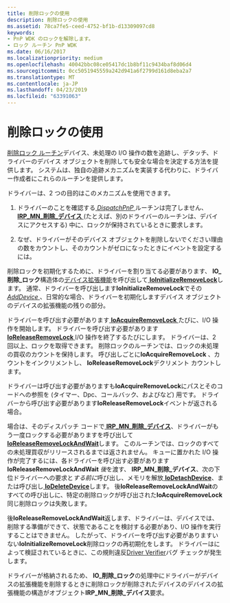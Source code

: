 ```yaml
---
title: 削除ロックの使用
description: 削除ロックの使用
ms.assetid: 78ca7fe5-ceed-4752-bf1b-d13309097cd8
keywords:
- PnP WDK のロックを解除します。
- ロック ルーチン PnP WDK
ms.date: 06/16/2017
ms.localizationpriority: medium
ms.openlocfilehash: 40042bbc08ce05417dc1b8bf11c9434baf8d06d4
ms.sourcegitcommit: 0cc5051945559a242d941a6f2799d161d8eba2a7
ms.translationtype: MT
ms.contentlocale: ja-JP
ms.lasthandoff: 04/23/2019
ms.locfileid: "63391063"
---
```

# <a name="using-remove-locks"></a>削除ロックの使用





[削除ロック ルーチン](https://msdn.microsoft.com/library/windows/hardware/ff561042)デバイス、未処理の I/O 操作の数を追跡し、デタッチ、ドライバーのデバイス オブジェクトを削除しても安全な場合を決定する方法を提供します。 システムは、独自の追跡メカニズムを実装する代わりに、ドライバー作成者にこれらのルーチンを提供します。

ドライバーは、2 つの目的はこのメカニズムを使用できます。

1.  ドライバーのことを確認する[ *DispatchPnP* ](https://docs.microsoft.com/windows-hardware/drivers/ddi/content/wdm/nc-wdm-driver_dispatch)ルーチンは完了しません、 [ **IRP\_MN\_削除\_デバイス** ](https://msdn.microsoft.com/library/windows/hardware/ff551738) (たとえば、別のドライバーのルーチンは、デバイスにアクセスする) 中に、ロックが保持されているときに要求します。

2.  なぜ、ドライバーがそのデバイス オブジェクトを削除しないでください理由の数をカウントし、そのカウントがゼロになったときにイベントを設定するには。

削除ロックを初期化するために、ドライバーを割り当てる必要があります、 **IO\_削除\_ロック**構造体の[デバイス拡張機能](device-extensions.md)を呼び出して[ **IoInitializeRemoveLock**](https://msdn.microsoft.com/library/windows/hardware/ff549324)します。 通常、ドライバーを呼び出します**IoInitializeRemoveLock**でその[ *AddDevice* ](https://msdn.microsoft.com/library/windows/hardware/ff540521) 、日常的な場合、ドライバーを初期化しますデバイス オブジェクトのデバイスの拡張機能の残りの部分。

ドライバーを呼び出す必要があります[ **IoAcquireRemoveLock** ](https://msdn.microsoft.com/library/windows/hardware/ff548204)たびに、I/O 操作を開始します。 ドライバーを呼び出す必要があります[ **IoReleaseRemoveLock** ](https://msdn.microsoft.com/library/windows/hardware/ff549560) I/O 操作を終了するたびにします。 ドライバーは、2 回以上、ロックを取得できます。 削除ロックのルーチンでは、ロックの未処理の買収のカウントを保持します。 呼び出しごとに**IoAcquireRemoveLock** 、カウントをインクリメントし、 **IoReleaseRemoveLock**デクリメント カウントします。

ドライバーは呼び出す必要がありますも**IoAcquireRemoveLock**にパスとそのコードへの参照を (タイマー、Dpc、コールバック、およびなど) 用です。 ドライバーから呼び出す必要があります**IoReleaseRemoveLock**イベントが返される場合。

場合は、そのディスパッチ コードで[ **IRP\_MN\_削除\_デバイス**](https://msdn.microsoft.com/library/windows/hardware/ff551738)、ドライバーがもう一度ロックする必要がありますを呼び出して[ **IoReleaseRemoveLockAndWait**](https://msdn.microsoft.com/library/windows/hardware/ff549567)します。 このルーチンでは、ロックのすべての未処理買収がリリースされるまでは返されません。 キューに置かれた I/O 操作が完了するには、各ドライバーを呼び出す必要があります**IoReleaseRemoveLockAndWait** *後*を渡す、 **IRP\_MN\_削除\_デバイス**、次の下位ドライバーへの要求と*する前に*呼び出し、メモリを解放[ **IoDetachDevice**](https://msdn.microsoft.com/library/windows/hardware/ff549087)、または呼び出し[ **IoDeleteDevice**](https://msdn.microsoft.com/library/windows/hardware/ff549083)します。 後**IoReleaseRemoveLockAndWait**のすべての呼び出しに、特定の削除ロックが呼び出された**IoAcquireRemoveLock**同じ削除ロックは失敗します。

後**IoReleaseRemoveLockAndWait**返します、ドライバーは、デバイスでは、削除する準備ができて、状態であることを検討する必要があり、I/O 操作を実行することはできません。 したがって、ドライバーを呼び出す必要がありますいない**IoInitializeRemoveLock**削除ロックの再初期化をします。 ドライバーはによって検証されているときに、この規則違反[Driver Verifier](https://msdn.microsoft.com/library/windows/hardware/ff545448)バグ チェックが発生します。

ドライバーが格納されるため、 **IO\_削除\_ロック**の処理中にドライバーがデバイスの拡張機能を削除するときに削除ロックが削除されたデバイスのデバイスの拡張機能の構造がオブジェクト**IRP\_MN\_削除\_デバイス**要求。

 

 




